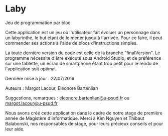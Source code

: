 # Laby
Jeu de programmation par bloc

Cette application est un jeu où l'utilisateur fait évoluer un personnage dans un labyrinthe, le but étant de le mener jusqu'à l'arrivée.
Pour ce faire, il peut commender ses actions à l'aide de blocs d'instructions simples.

La toute dernière version du code est celle de la branche "finalVersion". Le programme nécessite d'être exécuté sous Android Studio, et de préférence sur une tablette, un écran de smartphone étant trop petit pour le rendu de l'application soit optimal.

Dernière mise à jour : 22/07/2016

Auteurs : Margot Lacour, Eléonore Bartenlian

Suggestions, remarques : eleonore.bartenlian@u-psud.fr ou margot.lacour@u-psud.fr

Nous avons créé cette application dans le cadre de notre stage de première année de Magistère d'informatique. 
Merci à Kim Nguyen et Thibaut Balabonski, nos responsables de stage, pour leurs précieux conseils et pour leur aide. 

